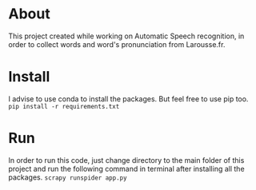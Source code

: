 # About
This project created while working on Automatic Speech recognition, in order to collect words and word's pronunciation from Larousse.fr. 

# Install
I advise to use conda to install the packages. But feel free to use pip too.
<code>pip install -r requirements.txt</code>

# Run
In order to run this code, just change directory to the main folder of this project and run the following command in terminal after installing all the packages.
<code>scrapy runspider app.py</code>